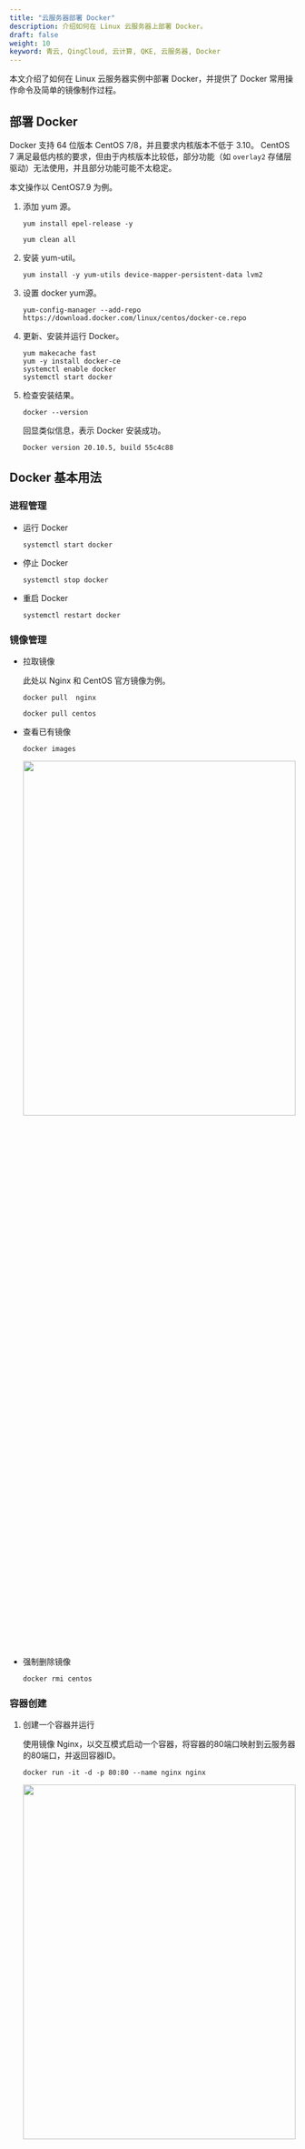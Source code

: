 ```yaml
---
title: "云服务器部署 Docker"
description: 介绍如何在 Linux 云服务器上部署 Docker。
draft: false
weight: 10
keyword: 青云, QingCloud, 云计算, QKE, 云服务器, Docker
---
```


本文介绍了如何在 Linux 云服务器实例中部署 Docker，并提供了 Docker 常用操作命令及简单的镜像制作过程。

## 部署 Docker

Docker 支持 64 位版本 CentOS 7/8，并且要求内核版本不低于 3.10。 CentOS 7 满足最低内核的要求，但由于内核版本比较低，部分功能（如 `overlay2` 存储层驱动）无法使用，并且部分功能可能不太稳定。

本文操作以 CentOS7.9 为例。

1. 添加 yum 源。

   ```
   yum install epel-release -y
   
   yum clean all
   ```

2. 安装 yum-util。

   ```
   yum install -y yum-utils device-mapper-persistent-data lvm2
   ```

3. 设置 docker yum源。

   ```
   yum-config-manager --add-repo https://download.docker.com/linux/centos/docker-ce.repo
   ```

4. 更新、安装并运行 Docker。

   ```
   yum makecache fast
   yum -y install docker-ce
   systemctl enable docker
   systemctl start docker
   ```

6. 检查安装结果。

   ```
   docker --version
   ```

   回显类似信息，表示 Docker 安装成功。

   ```
   Docker version 20.10.5, build 55c4c88
   ```

## Docker 基本用法

### 进程管理

* 运行 Docker

  ```
  systemctl start docker
  ```

  

* 停止 Docker

  ```
  systemctl stop docker
  ```

  

* 重启 Docker

  ```
  systemctl restart docker
  ```

### 镜像管理

* 拉取镜像

  此处以 Nginx 和 CentOS 官方镜像为例。

  ```
  docker pull  nginx
  
  docker pull centos
  ```

* 查看已有镜像

  ```
  docker images
  ```

  <img src="../../_images/docker_deployment1.png" width="100%" height="40%">

* 强制删除镜像

  ```
  docker rmi centos
  ```

### 容器创建

1. 创建一个容器并运行

   使用镜像 Nginx，以交互模式启动一个容器，将容器的80端口映射到云服务器的80端口，并返回容器ID。

   ```
   docker run -it -d -p 80:80 --name nginx nginx			
   ```

   <img src="../../_images/docker_deployment2.png" width="100%" height="40%">

   参数说明如下：

   | 参数         | 说明                                                         |
   | ------------ | ------------------------------------------------------------ |
   | **-i**       | 以交互模式运行容器，通常与-t同时使用                         |
   | **-t**       | 为容器重新分配一个伪输入终端，通常与-i同时使用               |
   | **-d**       | 后台运行容器                                                 |
   | **-p**       | 端口映射，格式为“云服务器端口:容器端口”                      |
   | **\-\-name** | 为容器指定一个名称                                           |
   | **-v**       | 把云服务器的一个目录挂载到容器里，格式为“云服务器目录:容器内挂载的路径”，必须为绝对路径。 |



1. 查看容器启动情况

   ```
   docker ps -a
   ```

   <img src="../../_images/docker_deployment3.png" width="100%" height="40%">

1. 在浏览器输入云服务器所绑定的弹性公网IP，访问测试容器运行情况。出现以下内容表示运行成功。

   <img src="../../_images/docker_deployment4.png" width="100%" height="40%">

   ##

## Docker 镜像制作

以下操作旨在通过 Dockerfile 定制一个简单的 Nginx 镜像。

1. 创建一个名为 Dockerfile 的文件。

   ```
   mkdir test
   cd test
   touch Dockerfil
   ```

2. 编辑 Dockerfile 文件。

   ```
   vim Dockerfile
   ```

   添加如下内容：

   ```
   FROM nginx
   RUN echo '<h1>QINGCLOUD</h1>' > /usr/share/nginx/html/index.html
   ```

   > **说明**
   >
   > - FROM语句：表示使用 nginx 镜像作为基础镜像，一个Dockerfile 中 FROM 是必备的指令，并且必须是第一条指令。
   >
   > - RUN语句：格式为RUN <命令>，表示执行echo命令，修改NGINX默认首页内容。
   >
   > 关于指令的更多介绍，请参见[官网说明](https://hub.docker.com/)。

3. 构建镜像

   ```
   docker build -t nginx:v1  .  
   ```

   <img src="../../_images/docker_deployment5.png" width="100%" height="40%">

   参数说明：

   * `-t nginx:v1`：指定镜像的名称和版本。
   * `.`：指定上下文路径，镜像构建命令将该路径下所有的内容打包给Docker引擎帮助构建镜像。

4. 查看部署的 nginx 镜像，版本为 v1。

   ```
   docker images
   ```

   <img src="../../_images/docker_deployment6.png" width="100%" height="40%">

5. 通过构建的镜像部署容器。

   ```
   docker run -it -d -p 80:80 --name nginx nginx:v1
   ```

6. 在浏览器输入云服务器所绑定的弹性公网IP，访问测试容器运行情况。出现以下内容表示运行成功。

   <img src="../../_images/docker_deployment7.png" width="100%" height="40%">

## Docker 相关术语

**Docker 镜像**

Docker 镜像是一个特殊的文件系统，除了提供容器运行时所需的程序、库、资源、配置等文件外，还包含了一些为运行时准备的一些配置参数（如匿名卷、环境变量、用户等）。镜像不包含任何动态数据，其内容在构建之后也不会被改变。

**Docker 容器**

镜像（Image）和容器（Container）的关系，就像是面向对象程序设计中的 类 和 实例 一样，镜像是静态的定义，容器是镜像运行时的实体。容器可以被创建、启动、停止、删除、暂停等。

容器的实质是进程，但与直接在宿云服务器执行的进程不同，容器进程运行于属于自己的独立的 命名空间。因此容器可以拥有自己的 root 文件系统、自己的网络配置、自己的进程空间，甚至自己的用户 ID 空间。容器内的进程是运行在一个隔离的环境里，使用起来，就好像是在一个独立于宿主的系统下操作一样。

**Docker 仓库**

镜像构建完成后，可以很容易的在当前宿云服务器上运行，但是，如果需要在其它服务器上使用这个镜像，我们就需要一个集中的存储、分发镜像的服务，Docker Registry 就是这样的服务。
一个 Docker Registry 中可以包含多个 仓库（Repository）；每个仓库可以包含多个 标签（Tag）；每个标签对应一个镜像。

> **说明**
>
> 更多关于镜像、容器、仓库的基础知识，请参见<a href="https://docs.docker.com/" target="_blank">Docker Documentation。</a>